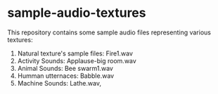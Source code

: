 # sample-audio-textures
This repository contains some sample audio files representing various textures: 
1. Natural texture's sample files: Fire1.wav
2. Activity Sounds: Applause-big room.wav
3. Animal Sounds: Bee swarm1.wav
4. Humman utternaces: Babble.wav
5. Machine Sounds: Lathe.wav, 
                                    
